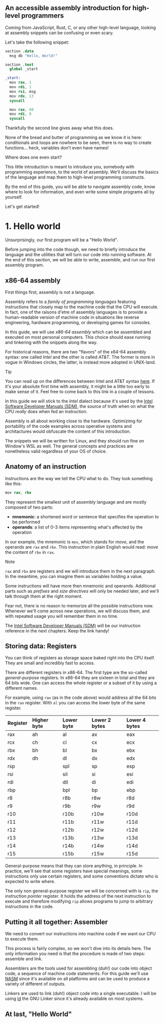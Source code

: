 An accessible assembly introduction for high-level programmers
---

Coming from JavaScript, Rust, C, or any other high-level language, looking at assembly snippets can be confusing or even scary.

Let's take the following snippet:
```s
section .data
  msg db "Hello, World!"

section .text
  global _start

_start:
  mov rax, 1
  mov rdi, 1
  mov rsi, msg
  mov rdx, 13
  syscall

  mov rax, 60
  mov rdi, 0
  syscall
```
Thankfully the second line gives away what this does.

None of the bread and butter of programming as we know it is here: conditionals and loops are nowhere to be seen, there is no way to create functions... heck, variables don't even have names!

Where does one even start?

This little introduction is meant to introduce you, somebody with programming experience, to the world of assembly. We'll discuss the basics of the language and map them to high-level programming constructs.

By the end of this guide, you will be able to navigate assembly code, know where to look for information, and even write some simple programs all by yourself.

Let's get started!

# 1. Hello world

Unsurprisingly, our first program will be a "Hello World".

Before jumping into the code though, we need to briefly introduce the language and the utilities that will turn our code into running software. At the end of this section, we will be able to write, assemble, and run our first assembly program.

## x86-64 assembly

First things first, assembly is not a language.

Assembly refers to a _family of programming languages_ featuring instructions that closely map to the machine code that the CPU will execute. In fact, one of the raisons d'etre of assembly languages is to provide a human-readable version of machine code in situations like reverse engineering, hardware programming, or developing games for consoles.

In this guide, we will use _x86-64 assembly_ which can be assembled and executed on most personal computers. This choice should ease running and tinkering with the snippets along the way. 

For historical reasons, there are two "flavors" of the x64-64 assembly syntax: one called _Intel_ and the other is called _AT&T_. The former is more in vogue in Windows circles, the latter, is instead more adopted in UNIX-land.

> [!TIP]
> You can read up on the differences between Intel and AT&T syntax [here](https://imada.sdu.dk/u/kslarsen/dm546/Material/IntelnATT.htm). If it's your absolute first time with assembly, it might be a little too early to make sense of it. Feel free to come back to this link in a couple of lessons.

In this guide we will stick to the _Intel_ dialect because it's used by the [Intel Software Developer Manuals (SDM)](https://www.intel.com/content/www/us/en/developer/articles/technical/intel-sdm.html), the source of truth when on what the CPU _really_ does when fed an instruction.

Assembly is all about working close to the hardware. Optimizimg for portability of the code examples across operative systems and architactures would obfuscate the content of this introduction.

The snippets we will be written for Linux, and they should run fine on Window's WSL as well. The general concepts and practices are nonetheless valid regardless of your OS of choice.

## Anatomy of an instruction

Instructions are the way we tell the CPU what to do. They look something like this:

```s
mov rax, rbx
```

They represent the smallest unit of assembly language and are mostly composed of two parts:

* **mnemonic**: a shortened word or sentence that specifies the operation to be performed
* **operands**: a list of 0-3 items representing what's affected by the operation

In our example, the mnemonic is `mov`, which stands for _move_, and the operands are `rax` and `rbx`. This instruction in plain English would read: move the content of `rbx` in `rax`.

> [!NOTE]
> `rax` and `rbx` are registers and we will introduce them in the next paragraph. In the meantime, you can imagine them as variables holding a value.

Some instructions will have more then mnemonic and operands. Additional parts such as _prefixes_ and _size directives_ will only be needed later, and we'll talk through them at the right moment.

Fear not, there is no reason to memorize all the possible instructions now. Whenever we'll come across new operations, we will discuss them, and with repeated usage you will remember them in no time.

The [Intel Software Developer Manuals (SDM)](https://www.intel.com/content/www/us/en/developer/articles/technical/intel-sdm.html) will be our instruction reference in the next chapters. Keep the link handy!

## Storing data: Registers

You can think of registers as storage space baked right into the CPU itself. They are small and incredibly fast to access.

There are different registers in x86-64. The first type are the so-called _general-purpose_ registers. In x86-64 they are sixteen in total and they are 64 bits wide. One can access the whole register or a subset of it by using a different names. 

For example, using `rax` (as in the code above) would address all the 64 bits in the `rax` register. With `al` you can access the lower byte of the same register.

| Register | Higher byte | Lower byte | Lower 2 bytes |	Lower 4 bytes |
|:---      |:---         |:---        |:---           |:---           |
| rax      | ah	         | al	        | ax            | eax           |
| rcx      | ch	         | cl	        | cx	          | ecx           |
| rbx      | bh	         | bl	        | bx            | ebx           |
| rdx      | dh	         | dl	        | dx            | edx           |
| rsp      |    	       | spl	      | sp	          | esp           |
| rsi      |             | sil        | si            | esi           |
| rdi      |             | dil        | di            | edi           |
| rbp      |             | bpl        | bp	          | ebp           |
| r8       |             | r8b        | r8w           | r8d           |
| r9       |             | r9b        | r9w	          | r9d           |
| r10      |             | r10b       | r10w          | r10d          |
| r11      |             | r11b       | r11w          | r11d          |
| r12      |             | r12b       | r12w          | r12d          |
| r13      |             | r13b       | r13w          | r13d          |
| r14      |             | r14b       | r14w          | r14d          |
| r15      |             | r15b       | r15w          | r15d          |

General-purpose means that they can store anything, in principle. In practice, we'll see that some registers have special meanings, some instructions only use certain registers, and some conventions dictate who is expected to write where.

The only non general-purpose register we will be concerned with is `rip`, the _instruction pointer_ register. It holds the address of the next instruction to execute and therefore modifying `rip` allows programs to jump to arbitrary instructions in the code.

## Putting it all together: Assembler

We need to convert our instructions into machine code if we want our CPU to execute them. 

This process is fairly complex, so we won't dive into its details here. The only information you need is that the procedure is made of two steps: assemble and link.

Assemblers are the tools used for assembling (duh!) our code into object code, a sequence of machine code statements. For this guide we'll use [NASM](https://www.nasm.us/) since it's available on all platforms and can be used to produce a variety of different of outputs.

Linkers are used to link (duh!) object code into a single executable. I will be using [ld](https://linux.die.net/man/1/ld) the GNU Linker since it's already available on most systems.

## At last, "Hello World"

